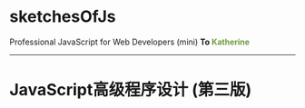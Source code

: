 # sketchesOfJs
Professional JavaScript for Web Developers  (mini)   **To <span style="color:#709a3f"> Katherine</span>**

------

# JavaScript高级程序设计 (第三版)
